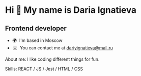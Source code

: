 Hi 👋 My name is Daria Ignatieva
================================

Frontend developer
------------------

*   🌍  I'm based in Moscow
*   ✉️  You can contact me at [dariyignatieva@mail.ru](mailto:dariyignatieva@mail.ru)

About me: I like coding different things for fun.

Skills:  REACT / JS / Jest  / HTML / CSS



<!--
**KindProgrammer/KindProgrammer** is a ✨ _special_ ✨ repository because its `README.md` (this file) appears on your GitHub profile.

Here are some ideas to get you started:

- 🔭 I’m currently working on ...
- 🌱 I’m currently learning ...
- 👯 I’m looking to collaborate on ...
- 🤔 I’m looking for help with ...
- 💬 Ask me about ...
- 📫 How to reach me: ...
- 😄 Pronouns: ...
- ⚡ Fun fact: ...
-->
